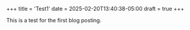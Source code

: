 +++
title = 'Test1'
date = 2025-02-20T13:40:38-05:00
draft = true
+++

This is a test for the first blog posting.
